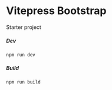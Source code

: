 # Vitepress Bootstrap
Starter project

##### Dev

```shell
npm run dev
```

##### Build

```shell
npm run build
```